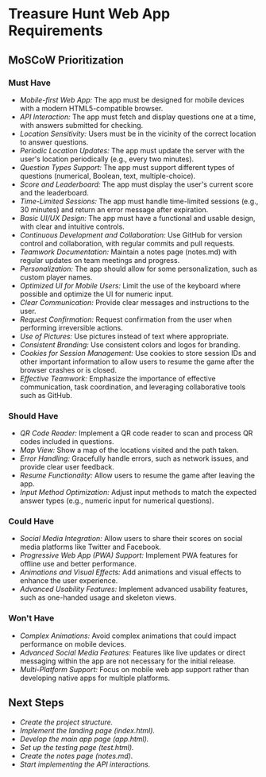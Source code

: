# Treasure Hunt Web App Requirements

## MoSCoW Prioritization

### Must Have
- *Mobile-first Web App:* The app must be designed for mobile devices with a modern HTML5-compatible browser.
- *API Interaction:* The app must fetch and display questions one at a time, with answers submitted for checking.
- *Location Sensitivity:* Users must be in the vicinity of the correct location to answer questions.
- *Periodic Location Updates:* The app must update the server with the user's location periodically (e.g., every two minutes).
- *Question Types Support:* The app must support different types of questions (numerical, Boolean, text, multiple-choice).
- *Score and Leaderboard:* The app must display the user's current score and the leaderboard.
- *Time-Limited Sessions:* The app must handle time-limited sessions (e.g., 30 minutes) and return an error message after expiration.
- *Basic UI/UX Design:* The app must have a functional and usable design, with clear and intuitive controls.
- *Continuous Development and Collaboration:* Use GitHub for version control and collaboration, with regular commits and pull requests.
- *Teamwork Documentation:* Maintain a notes page (notes.md) with regular updates on team meetings and progress.
- *Personalization:* The app should allow for some personalization, such as custom player names.
- *Optimized UI for Mobile Users:* Limit the use of the keyboard where possible and optimize the UI for numeric input.
- *Clear Communication:* Provide clear messages and instructions to the user.
- *Request Confirmation:* Request confirmation from the user when performing irreversible actions.
- *Use of Pictures:* Use pictures instead of text where appropriate.
- *Consistent Branding:* Use consistent colors and logos for branding.
- *Cookies for Session Management:* Use cookies to store session IDs and other important information to allow users to resume the game after the browser crashes or is closed.
- *Effective Teamwork:* Emphasize the importance of effective communication, task coordination, and leveraging collaborative tools such as GitHub.

### Should Have
- *QR Code Reader:* Implement a QR code reader to scan and process QR codes included in questions.
- *Map View:* Show a map of the locations visited and the path taken.
- *Error Handling:* Gracefully handle errors, such as network issues, and provide clear user feedback.
- *Resume Functionality:* Allow users to resume the game after leaving the app.
- *Input Method Optimization:* Adjust input methods to match the expected answer types (e.g., numeric input for numerical questions).

### Could Have
- *Social Media Integration:* Allow users to share their scores on social media platforms like Twitter and Facebook.
- *Progressive Web App (PWA) Support:* Implement PWA features for offline use and better performance.
- *Animations and Visual Effects:* Add animations and visual effects to enhance the user experience.
- *Advanced Usability Features:* Implement advanced usability features, such as one-handed usage and skeleton views.

### Won't Have
- *Complex Animations:* Avoid complex animations that could impact performance on mobile devices.
- *Advanced Social Media Features:* Features like live updates or direct messaging within the app are not necessary for the initial release.
- *Multi-Platform Support:* Focus on mobile web app support rather than developing native apps for multiple platforms.

## Next Steps
- *Create the project structure.*
- *Implement the landing page (index.html).*
- *Develop the main app page (app.html).*
- *Set up the testing page (test.html).*
- *Create the notes page (notes.md).*
- *Start implementing the API interactions.*